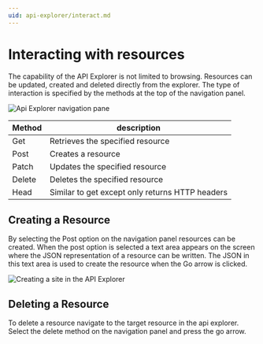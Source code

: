 ```yaml
---
uid: api-explorer/interact.md
---
```


# Interacting with resources

The capability of the API Explorer is not limited to browsing. Resources can be updated, created and deleted directly from the explorer. The type of interaction is specified by the methods at the top of the navigation panel.

![Api Explorer navigation pane][navigation]


| Method | description                                     |
|--------|-------------------------------------------------|
| Get    | Retrieves the specified resource                |
| Post   | Creates a resource                              |
| Patch  | Updates the specified resource                  |
| Delete | Deletes the specified resource                  |
| Head   | Similar to get except only returns HTTP headers |


## Creating a Resource

By selecting the Post option on the navigation panel resources can be created. When the post option is selected a text area appears on the screen where the JSON representation of a resource can be written. The JSON in this text area is used to create the resource when the Go arrow is clicked.

![Creating a site in the API Explorer][create-site]

## Deleting a Resource

To delete a resource navigate to the target resource in the api explorer. Select the delete method on the navigation panel and press the go arrow.


[navigation]: /imgs/navigation.png "Api Explorer navigation pane"
[create-site]: /imgs/create-site.png "Creating a site in the API Explorer"